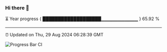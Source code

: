 ### Hi there 👋

⏳ Year progress { ███████████████████▁▁▁▁▁▁▁▁▁▁▁ } 65.92 %

---

⏰ Updated on Thu, 29 Aug 2024 06:28:39 GMT

![Progress Bar CI](https://github.com/ZhaoGui/ZhaoGui/workflows/Progress%20Bar%20CI/badge.svg)
